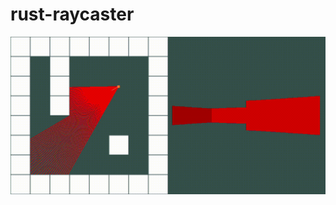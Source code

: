# rust-raycaster
![Raycaster Demo](https://github.com/MajorTom3K1M/rust-raycaster/blob/main/screenshots/raycaster-1-demo.gif)